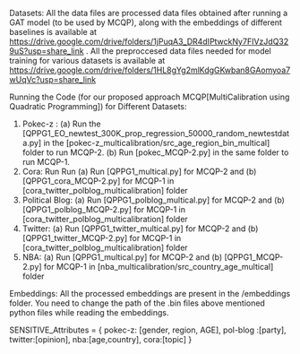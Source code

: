 Datasets: All the data files are processed data files obtained after running a GAT model (to be used by MCQP), along with the embeddings of different baselines is available at https://drive.google.com/drive/folders/1jPuqA3_DR4dIPtwckNy7FIVzJdQ329uS?usp=share_link . All the preproccesed data files needed for model training for various datasets is available at https://drive.google.com/drive/folders/1HL8gYg2mlKdgGKwban8GAomyoa7wUqVc?usp=share_link 

Running the Code (for our proposed approach MCQP[MultiCalibration using Quadratic Programming]) for Different Datasets:

1. Pokec-z : (a) Run the [QPPG1_EO_newtest_300K_prop_regression_50000_random_newtestdata.py] in the [pokec-z_multicalibration/src_age_region_bin_multical] folder to run MCQP-2.
             (b) Run [pokec_MCQP-2.py] in the same folder to run MCQP-1.
2. Cora: Run Run (a) Run [QPPG1_multical.py] for MCQP-2 and (b) [QPPG1_cora_MCQP-2.py] for MCQP-1 in [cora_twitter_polblog_multicalibration] folder
3. Political Blog: (a) Run [QPPG1_polblog_multical.py] for MCQP-2 and (b)   [QPPG1_polblog_MCQP-2.py] for MCQP-1 in [cora_twitter_polblog_multicalibration] folder
4. Twitter: (a) Run [QPPG1_twitter_multical.py] for MCQP-2 and (b) [QPPG1_twitter_MCQP-2.py] for MCQP-1 in [cora_twitter_polblog_multicalibration] folder 
5. NBA: (a) Run [QPPG1_multical.py] for MCQP-2 and (b)  [QPPG1_MCQP-2.py] for MCQP-1 in [nba_multicalibration/src_country_age_multical] folder


Embeddings: All the processed embeddings are present in the /embeddings folder. You need to change the path of the .bin files above mentioned python files while reading the embeddings. 

 SENSITIVE_Attributes = { pokec-z: [gender, region, AGE],
                           pol-blog :[party],
                           twitter:[opinion],
                           nba:[age,country],
                           cora:[topic]  }
